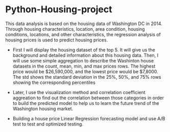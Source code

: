 # Python-Housing-project
This data analysis is based on the housing data of Washington DC in 2014. Through housing characteristics, location, area condition, housing conditions, locations, and other characteristics, the regression analysis of housing prices is used to predict housing prices.

- First I will display the housing dataset of the top 5. It will give us the background and detailed information about this housing data. Then, I will use some simple aggregation to describe the Washinton house datasets in the count, mean, min, and max prices rows.
The highest price would be $26,590,000, and the lowest price would be $7,8000.
The std shows the standard deviation in the 25%, 50%, and 75% rows showing the corresponding percentiles

- Later, I use the visualization method and correlation coefficient aggreation to find out the correlation between those categories in order to build the predicted model to help us to learn the future trend of the Washington housing market.

- Building a house price Linear Regression forecasting model and use A/B test to test and optimized testing.
